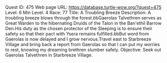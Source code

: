 Quest ID: 475
Web page URL: https://database.turtle-wow.org/?quest=475
Level: 6
Min Level: 4
Race: 77
Title: A Troubling Breeze
Description: A troubling breeze blows through the forest.$b$bGaerolas Talvethren serves as Great Warden to the hibernating Druids of the Talon in the Ban'ethil Barrow Den.His duty as the chosen protector of the Sleeping is to ensure their safety so that their pact with Ysera remains fulfilled.$b$bBut word from Gaerolas is now delayed and I grow nervous.Travel east to Starbreeze Village and bring back a report from Gaerolas so that I can put my worries to rest, knowing my dreaming brethren slumber safely.
Objective: Seek out Gaerolas Talvethren in Starbreeze Village.
